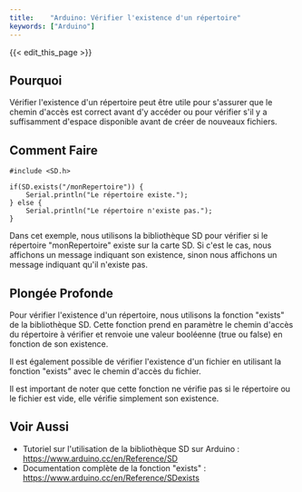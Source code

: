 ```yaml
---
title:    "Arduino: Vérifier l'existence d'un répertoire"
keywords: ["Arduino"]
---
```


{{< edit_this_page >}}

## Pourquoi 

Vérifier l'existence d'un répertoire peut être utile pour s'assurer que le chemin d'accès est correct avant d'y accéder ou pour vérifier s'il y a suffisamment d'espace disponible avant de créer de nouveaux fichiers.

## Comment Faire 

```Arduino
#include <SD.h> 

if(SD.exists("/monRepertoire")) { 
    Serial.println("Le répertoire existe."); 
} else { 
    Serial.println("Le répertoire n'existe pas."); 
}
```

Dans cet exemple, nous utilisons la bibliothèque SD pour vérifier si le répertoire "monRepertoire" existe sur la carte SD. Si c'est le cas, nous affichons un message indiquant son existence, sinon nous affichons un message indiquant qu'il n'existe pas.

## Plongée Profonde 

Pour vérifier l'existence d'un répertoire, nous utilisons la fonction "exists" de la bibliothèque SD. Cette fonction prend en paramètre le chemin d'accès du répertoire à vérifier et renvoie une valeur booléenne (true ou false) en fonction de son existence.

Il est également possible de vérifier l'existence d'un fichier en utilisant la fonction "exists" avec le chemin d'accès du fichier.

Il est important de noter que cette fonction ne vérifie pas si le répertoire ou le fichier est vide, elle vérifie simplement son existence.

## Voir Aussi 

- Tutoriel sur l'utilisation de la bibliothèque SD sur Arduino : https://www.arduino.cc/en/Reference/SD
- Documentation complète de la fonction "exists" : https://www.arduino.cc/en/Reference/SDexists